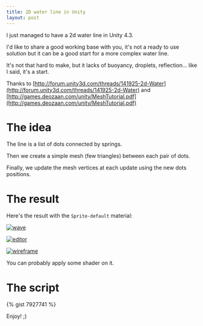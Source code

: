 ```yaml
---
title: 2D water line in Unity
layout: post
---
```


I just managed to have a 2d water line in Unity 4.3.

I'd like to share a good working base with you, it's not a ready to use solution but it can be a good start for a more complex water line.

It's not that hard to make, but it lacks of buoyancy, droplets, reflection... like I said, it's a start.

Thanks to [http://forum.unity3d.com/threads/141925-2d-Water](http://forum.unity3d.com/threads/141925-2d-Water) and [http://games.deozaan.com/unity/MeshTutorial.pdf](http://games.deozaan.com/unity/MeshTutorial.pdf)

# The idea

The line is a list of dots connected by springs.

Then we create a simple mesh (few triangles) between each pair of dots.

Finally, we update the mesh vertices at each update using the new dots positions.

# The result

Here's the result with the ``Sprite-default`` material:

[ ![wave][wave]][wave]

[ ![editor][editor]][editor]

[ ![wireframe][wireframe]][wireframe]

You can probably apply some shader on it.

# The script

{% gist 7927741 %}

Enjoy! ;)


[editor]: {{site.url}}/static/content/posts/2013-12-12/editor.png

[wireframe]: {{site.url}}/static/content/posts/2013-12-12/wireframe.png

[wave]: {{site.url}}/static/content/posts/2013-12-12/wave.gif
